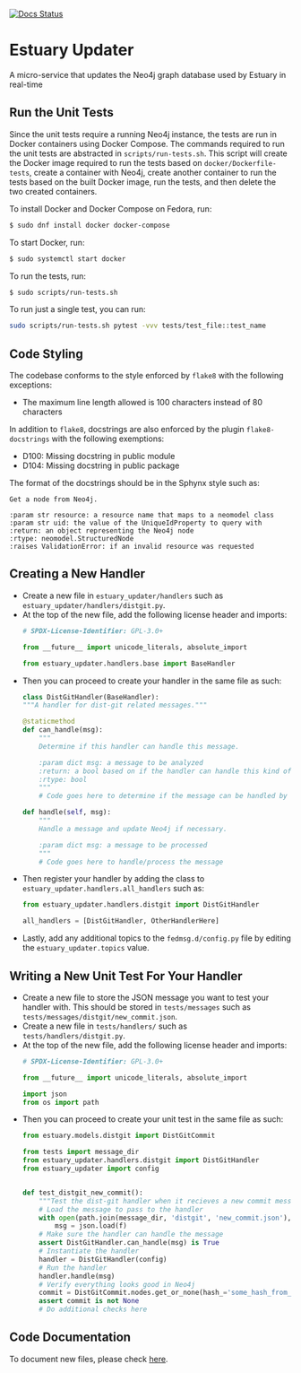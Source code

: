 [![Docs Status](https://readthedocs.org/projects/estuary-updater/badge/?version=latest)](https://estuary-updater.readthedocs.io/en/latest/?badge=latest)

# Estuary Updater

A micro-service that updates the Neo4j graph database used by Estuary in real-time

## Run the Unit Tests

Since the unit tests require a running Neo4j instance, the tests are run in Docker containers using
Docker Compose. The commands required to run the unit tests are abstracted in
`scripts/run-tests.sh`. This script will create the Docker image required to run the tests based
on `docker/Dockerfile-tests`, create a container with Neo4j, create another container to run
the tests based on the built Docker image, run the tests, and then delete the two created
containers.

To install Docker and Docker Compose on Fedora, run:

```bash
$ sudo dnf install docker docker-compose
```

To start Docker, run:

```bash
$ sudo systemctl start docker
```

To run the tests, run:

```bash
$ sudo scripts/run-tests.sh
```

To run just a single test, you can run:

```bash
sudo scripts/run-tests.sh pytest -vvv tests/test_file::test_name
```

## Code Styling

The codebase conforms to the style enforced by `flake8` with the following exceptions:
* The maximum line length allowed is 100 characters instead of 80 characters

In addition to `flake8`, docstrings are also enforced by the plugin `flake8-docstrings` with
the following exemptions:
* D100: Missing docstring in public module
* D104: Missing docstring in public package

The format of the docstrings should be in the Sphynx style such as:

```
Get a node from Neo4j.

:param str resource: a resource name that maps to a neomodel class
:param str uid: the value of the UniqueIdProperty to query with
:return: an object representing the Neo4j node
:rtype: neomodel.StructuredNode
:raises ValidationError: if an invalid resource was requested
```

## Creating a New Handler

* Create a new file in `estuary_updater/handlers` such as `estuary_updater/handlers/distgit.py`.
* At the top of the new file, add the following license header and imports:
    ```python
    # SPDX-License-Identifier: GPL-3.0+

    from __future__ import unicode_literals, absolute_import

    from estuary_updater.handlers.base import BaseHandler
    ```
* Then you can proceed to create your handler in the same file as such:
    ```python
    class DistGitHandler(BaseHandler):
    """A handler for dist-git related messages."""

    @staticmethod
    def can_handle(msg):
        """
        Determine if this handler can handle this message.

        :param dict msg: a message to be analyzed
        :return: a bool based on if the handler can handle this kind of message
        :rtype: bool
        """
        # Code goes here to determine if the message can be handled by this handler

    def handle(self, msg):
        """
        Handle a message and update Neo4j if necessary.

        :param dict msg: a message to be processed
        """
        # Code goes here to handle/process the message
    ```
* Then register your handler by adding the class to `estuary_updater.handlers.all_handlers` such
    as:
    ```python
    from estuary_updater.handlers.distgit import DistGitHandler

    all_handlers = [DistGitHandler, OtherHandlerHere]
    ```
* Lastly, add any additional topics to the `fedmsg.d/config.py` file by editing
    the `estuary_updater.topics` value.

## Writing a New Unit Test For Your Handler

* Create a new file to store the JSON message you want to test your handler with. This should be
    stored in `tests/messages` such as `tests/messages/distgit/new_commit.json`.
* Create a new file in `tests/handlers/` such as `tests/handlers/distgit.py`.
* At the top of the new file, add the following license header and imports:
    ```python
    # SPDX-License-Identifier: GPL-3.0+

    from __future__ import unicode_literals, absolute_import

    import json
    from os import path
    ```
* Then you can proceed to create your unit test in the same file as such:
    ```python
    from estuary.models.distgit import DistGitCommit

    from tests import message_dir
    from estuary_updater.handlers.distgit import DistGitHandler
    from estuary_updater import config


    def test_distgit_new_commit():
        """Test the dist-git handler when it recieves a new commit message."""
        # Load the message to pass to the handler
        with open(path.join(message_dir, 'distgit', 'new_commit.json'), 'r') as f:
            msg = json.load(f)
        # Make sure the handler can handle the message
        assert DistGitHandler.can_handle(msg) is True
        # Instantiate the handler
        handler = DistGitHandler(config)
        # Run the handler
        handler.handle(msg)
        # Verify everything looks good in Neo4j
        commit = DistGitCommit.nodes.get_or_none(hash_='some_hash_from_the_message')
        assert commit is not None
        # Do additional checks here
    ```


## Code Documentation
To document new files, please check [here](https://github.com/release-engineering/estuary-updater/tree/master/docs).
